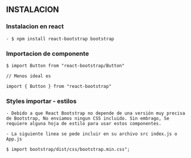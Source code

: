 
## INSTALACION

### Instalacion en react 
    - $ npm install react-bootstrap bootstrap

### Importacion de componente 

    $ import Button from "react-bootstrap/Button"

    // Menos ideal es 

    import { Button } from "react-bootstrap"

### Styles importar - estilos

    - Debido a que React Bootstrap no depende de una versión muy precisa de Bootstrap, No enviamos ningun CSS incluido. Sin embrago, Se requiere alguna hoja de estilo para usar estos componentes.

    - La siguiente linea se pede incluir en su archivo src index.js o App.js

    $ import bootstrap/dist/css/bootstrap.min.css";